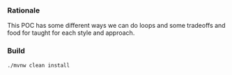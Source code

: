 ### Rationale

This POC has some different ways we can do loops and 
some tradeoffs and food for taught for each 
style and approach.

### Build 
```bash
./mvnw clean install 
```
